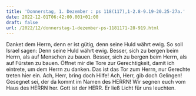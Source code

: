 ```yaml
---
title: 'Donnerstag, 1. Dezember : ps 118(117),1-2.8-9.19-20.25-27a.'
date: 2022-12-01T06:42:00.001+01:00
draft: false
url: /2022/12/donnerstag-1-dezember-ps-1181171-28-919.html
---
```


Danket dem Herrn, denn er ist gütig, denn seine Huld währt ewig. So soll Israel sagen: Denn seine Huld währt ewig. Besser, sich zu bergen beim Herrn, als auf Menschen zu bauen. Besser, sich zu bergen beim Herrn, als auf Fürsten zu bauen. Öffnet mir die Tore zur Gerechtigkeit, damit ich eintrete, um dem Herrn zu danken. Das ist das Tor zum Herrn, nur Gerechte treten hier ein. Ach, Herr, bring doch Hilfe! Ach, Herr, gib doch Gelingen! Gesegnet sei, der da kommt im Namen des HERRN! Wir segnen euch vom Haus des HERRN her. Gott ist der HERR. Er ließ Licht für uns leuchten.